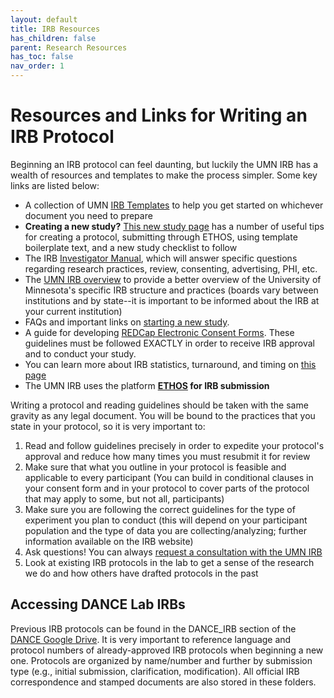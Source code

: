 ```yaml
---
layout: default
title: IRB Resources
has_children: false
parent: Research Resources
has_toc: false
nav_order: 1
---
```


# Resources and Links for Writing an IRB Protocol 

Beginning an IRB protocol can feel daunting, but luckily the UMN IRB has a wealth of resources and templates to make the process simpler. Some key links are listed below: 
- A collection of UMN [IRB Templates](https://research.umn.edu/units/irb/toolkit-library/templates-forms) to help you get started on whichever document you need to prepare
- **Creating a new study?** [This new study page](https://research.umn.edu/units/irb/how-submit/new-study) has a number of useful tips for creating a protocol, submitting through ETHOS, using template boilerplate text, and a new study checklist to follow
- The IRB [Investigator Manual](https://research.umn.edu/sites/research.umn.edu/files/hrp-103_-_investigator_manual_google_doc.pdf), which will answer specific questions regarding research practices, review, consenting, advertising, PHI, etc. 
- The [UMN IRB overview](https://research.umn.edu/units/irb/about-us/overview) to provide a better overview of the University of Minnesota's specific IRB structure and practices (boards vary between institutions and by state--it is important to be informed about the IRB at your current institution)
- FAQs and important links on [starting a new study](https://research.umn.edu/units/irb/how-submit/new-study). 
- A guide for developing [REDCap Electronic Consent Forms](https://ctsi.umn.edu/news/how-use-redcap-electronic-consent). These guidelines must be followed EXACTLY in order to receive IRB approval and to conduct your study. 
- You can learn more about IRB statistics, turnaround, and timing on [this page](https://research.umn.edu/units/irb/about-us/irb-performance-metrics)
- The UMN IRB uses the platform **[ETHOS](https://research.umn.edu/units/irb/ethos/ethos-log) for IRB submission**

Writing a protocol and reading guidelines should be taken with the same gravity as any legal document. You will be bound to the practices that you state in your protocol, so it is very important to: 
1. Read and follow guidelines precisely in order to expedite your protocol's approval and reduce how many times you must resubmit it for review 
2. Make sure that what you outline in your protocol is feasible and applicable to every participant (You can build in conditional clauses in your consent form and in your protocol to cover parts of the protocol that may apply to some, but not all, participants) 
3. Make sure you are following the correct guidelines for the type of experiment you plan to conduct (this will depend on your participant population and the type of data you are collecting/analyzing; further information available on the IRB website)
4. Ask questions! You can always [request a consultation with the UMN IRB](https://research.umn.edu/units/irb/how-submit/new-study)
5. Look at existing IRB protocols in the lab to get a sense of the research we do and how others have drafted protocols in the past

## Accessing DANCE Lab IRBs 

Previous IRB protocols can be found in the DANCE_IRB section of the [DANCE Google Drive](https://drive.google.com/drive/folders/16dbfKNJ_zwDbcHj4A_FXfwfrQlp-24_w?ths=true). It is very important to reference language and protocol numbers of already-approved IRB protocols when beginning a new one. Protocols are organized by name/number and further by submission type (e.g., initial submission, clarification, modification). All official IRB correspondence and stamped documents are also stored in these folders. 

